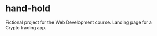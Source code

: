# hand-hold
Fictional project for the Web Development course. Landing page for a Crypto trading app.

